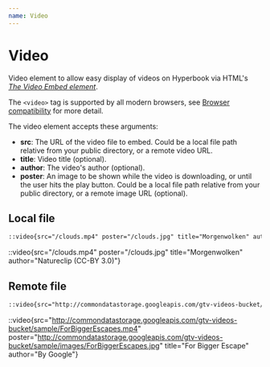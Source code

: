 ```yaml
---
name: Video
---
```


# Video

Video element to allow easy display of videos on Hyperbook via HTML's [_The Video Embed element_](https://developer.mozilla.org/en-US/docs/Web/HTML/Element/video).

The `<video>` tag is supported by all modern browsers, see [Browser compatibility](https://developer.mozilla.org/en-US/docs/Web/HTML/Element/video#browser_compatibility) for more detail.

The video element accepts these arguments:

- **src**: The URL of the video file to embed. Could be a local file path relative from your public directory, or a remote video URL.
- **title**: Video title (optional).
- **author**: The video's author (optional).
- **poster**: An image to be shown while the video is downloading, or until the user hits the play button. Could be a local file path relative from your public directory, or a remote image URL (optional).

## Local file

```markdown
::video{src="/clouds.mp4" poster="/clouds.jpg" title="Morgenwolken" author="Natureclip (CC-BY 3.0)"}
```

::video{src="/clouds.mp4" poster="/clouds.jpg" title="Morgenwolken" author="Natureclip (CC-BY 3.0)"}

## Remote file

```markdown
::video{src="http://commondatastorage.googleapis.com/gtv-videos-bucket/sample/ForBiggerEscapes.mp4" poster="http://commondatastorage.googleapis.com/gtv-videos-bucket/sample/images/ForBiggerEscapes.jpg" title="For Bigger Escape" author="By Google"}
```

::video{src="http://commondatastorage.googleapis.com/gtv-videos-bucket/sample/ForBiggerEscapes.mp4" poster="http://commondatastorage.googleapis.com/gtv-videos-bucket/sample/images/ForBiggerEscapes.jpg" title="For Bigger Escape" author="By Google"}
